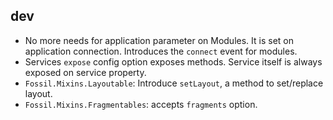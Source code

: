 dev
---

* No more needs for application parameter on Modules.
  It is set on application connection. Introduces the `connect` event for
  modules.
* Services `expose` config option exposes methods. Service itself is always
  exposed on service property.
* `Fossil.Mixins.Layoutable`: Introduce `setLayout`, a method to set/replace layout.
* `Fossil.Mixins.Fragmentables`: accepts `fragments` option.
